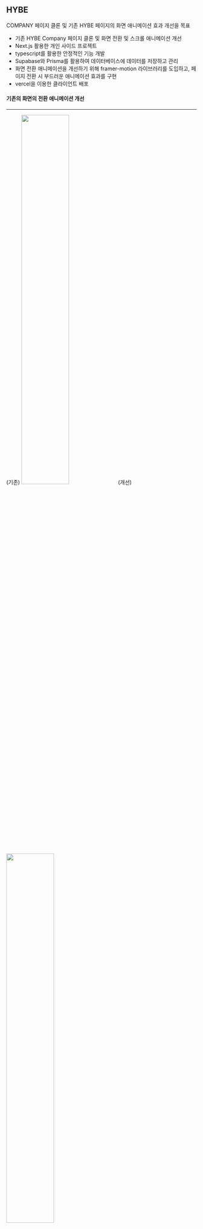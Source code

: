 ## HYBE

COMPANY 페이지 클론 및 기존 HYBE 페이지의 화면 애니메이션 효과 개선을 목표

- 기존 HYBE Company 페이지 클론 및 화면 전환 및 스크롤 애니메이션 개선
- Next.js 활용한 개인 사이드 프로젝트
- typescript를 활용한 안정적인 기능 개발
- Supabase와 Prisma를 활용하여 데이터베이스에 데이터를 저장하고 관리
- 화면 전환 애니메이션을 개선하기 위해 framer-motion 라이브러리를 도입하고, 페이지 전환 시 부드러운 애니메이션 효과를 구현
- vercel을 이용한 클라이언트 배포

#### 기존의 화면의 전환 애니메이션 개선

<hr/>
(기존)
<img width="50%" src="https://github.com/HY2OK/hybe-clone/assets/27201254/85f59840-81c0-46a9-a49d-3fc55c1b829f" />
(개선)
<img width="50%" src="https://github.com/HY2OK/hybe-clone/assets/27201254/93c336db-a0f7-4636-9aab-6f506a6d48eb" />
  
#### 기존의 화면의 스크롤 애니메이션 개선

<hr/>
(기존)
<img width="50%" src="https://github.com/HY2OK/hybe-clone/assets/27201254/dfe658d7-694b-4826-8be0-dc222be8c2c8" />
(개선)
<img width="50%" src="https://github.com/HY2OK/hybe-clone/assets/27201254/225d2935-e828-42f1-bb2e-d84be2fc2777" />

